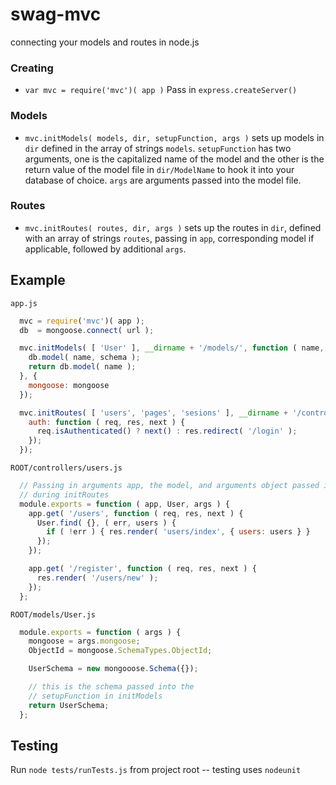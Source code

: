 swag-mvc
======

connecting your models and routes in node.js

### Creating

* `var mvc = require('mvc')( app )` Pass in `express.createServer()`

### Models

* `mvc.initModels( models, dir, setupFunction, args )` sets up models in `dir` defined in the array of strings `models`. `setupFunction` has two arguments, one is the capitalized name of the model and the other is the return value of the model file in `dir/ModelName` to hook it into your database of choice. `args` are arguments passed into the model file.

### Routes

* `mvc.initRoutes( routes, dir, args )` sets up the routes in `dir`, defined with an array of strings `routes`, passing in `app`, corresponding model if applicable, followed by additional `args`.

Example
---
`app.js`
```javascript
  mvc = require('mvc')( app );
  db  = mongoose.connect( url );

  mvc.initModels( [ 'User' ], __dirname + '/models/', function ( name, schema ) {
    db.model( name, schema );
    return db.model( name );
  }, {
    mongoose: mongoose
  });

  mvc.initRoutes( [ 'users', 'pages', 'sesions' ], __dirname + '/controllers/', {
    auth: function ( req, res, next ) {
      req.isAuthenticated() ? next() : res.redirect( '/login' );
    });
  });
```

`ROOT/controllers/users.js`
```javascript
  // Passing in arguments app, the model, and arguments object passed in
  // during initRoutes
  module.exports = function ( app, User, args ) {
    app.get( '/users', function ( req, res, next ) {
      User.find( {}, ( err, users ) {
        if ( !err ) { res.render( 'users/index', { users: users } }
      });
    });

    app.get( '/register', function ( req, res, next ) {
      res.render( '/users/new' );
    });
  };
```

`ROOT/models/User.js`
```javascript
  module.exports = function ( args ) {
    mongoose = args.mongoose;
    ObjectId = mongoose.SchemaTypes.ObjectId;

    UserSchema = new mongooose.Schema({});

    // this is the schema passed into the
    // setupFunction in initModels
    return UserSchema;
  };
```

Testing
---

Run `node tests/runTests.js` from project root -- testing uses `nodeunit`
